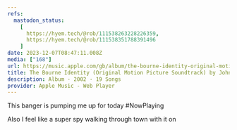 ```yaml
---
refs:
  mastodon_status:
    [
      https://hyem.tech/@rob/111538263228226359,
      https://hyem.tech/@rob/111538351788391496
    ]
date: 2023-12-07T08:47:11.008Z
media: ["168"]
url: https://music.apple.com/gb/album/the-bourne-identity-original-motion-picture-soundtrack/1440663444
title: The Bourne Identity (Original Motion Picture Soundtrack) by John Powell
description: Album · 2002 · 19 Songs
provider: Apple Music - Web Player
---
```


This banger is pumping me up for today #NowPlaying

Also I feel like a super spy walking through town with it on
